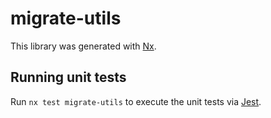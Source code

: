 # migrate-utils

This library was generated with [Nx](https://nx.dev).

## Running unit tests

Run `nx test migrate-utils` to execute the unit tests via [Jest](https://jestjs.io).
